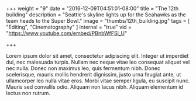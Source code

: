 +++
weight = "9"
date = "2016-12-09T04:51:01-08:00"
title = "The 12th building"
description = "Seattle's skyline lights up for the Seahawks as the team heads to the Super Bowl."
image = "thumbs/12th_building.jpg"
tags = [ "Editing", "Cinematography" ]
internal = "true"
vid = "https://www.youtube.com/embed/PBnbWfFSl_U"

+++

Lorem ipsum dolor sit amet, consectetur adipiscing elit. Integer ut imperdiet dui, nec malesuada turpis. Nullam nec neque vitae leo consequat aliquet vel nec nulla. Donec non maximus leo, quis fermentum nibh. Donec scelerisque, mauris mollis hendrerit dignissim, justo urna feugiat ante, ut ullamcorper leo nulla vitae eros. Morbi vitae semper ligula, eu suscipit nunc. Mauris sed convallis odio. Aliquam non lacus nibh. Aliquam elementum id lectus non rutrum.
